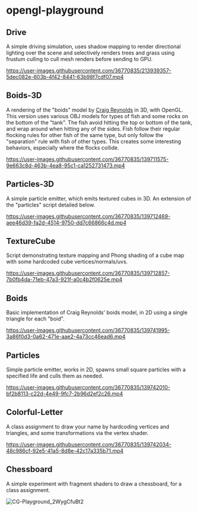 # opengl-playground

## Drive

A simple driving simulation, uses shadow mapping to render directional lighting over the scene and selectively renders trees and grass using frustum culling to cull mesh renders before sending to GPU. 

https://user-images.githubusercontent.com/36770835/213939357-5dec082e-603b-4f42-8441-63b98f7cdf07.mp4

## Boids-3D

A rendering of the "boids" model by [Craig Reynolds](https://www.red3d.com/cwr/boids/) in 3D, with OpenGL. This version uses various OBJ models for types of fish and some rocks on the bottom of the "tank". The fish avoid hitting the top or bottom of the tank, and wrap around when hitting any of the sides. Fish follow their regular flocking rules for other fish of the same type, but only follow the "separation" rule with fish of other types. This creates some interesting behaviors, especially where the flocks collide.

https://user-images.githubusercontent.com/36770835/139711575-9e663c8d-463b-4ea8-95c1-ca1252731473.mp4

## Particles-3D

A simple particle emitter, which emits textured cubes in 3D. An extension of the "particles" script detailed below.

https://user-images.githubusercontent.com/36770835/139712469-aee46d39-fa2d-4514-9750-dd7c66866c4d.mp4

## TextureCube

Script demonstrating texture mapping and Phong shading of a cube map with some hardcoded cube vertices/normals/uvs. 

https://user-images.githubusercontent.com/36770835/139712857-7b0fb4da-71eb-47a3-921f-a0c4b2f0625e.mp4

## Boids

Basic implementation of Craig Reynolds' boids model, in 2D using a single triangle for each "boid".

https://user-images.githubusercontent.com/36770835/139741995-3a86f0d3-0a62-471e-aae2-4a73cc46ead6.mp4

## Particles

Simple particle emitter, works in 2D, spawns small square particles with a specified life and culls them as needed.

https://user-images.githubusercontent.com/36770835/139742010-bf2b8113-c22d-4e49-9fc7-2b96d2ef2c26.mp4

## Colorful-Letter

A class assignment to draw your name by hardcoding vertices and triangles, and some transformations via the vertex shader.

https://user-images.githubusercontent.com/36770835/139742034-48c986cf-92e5-41a5-8d8e-42c17a335b71.mp4

## Chessboard

A simple experiment with fragment shaders to draw a chessboard, for a class assignment.

![CG-Playground_2WygCfuBt2](https://user-images.githubusercontent.com/36770835/139741966-e9527eb7-e026-4e87-8449-7fd5dd7e773a.png)










